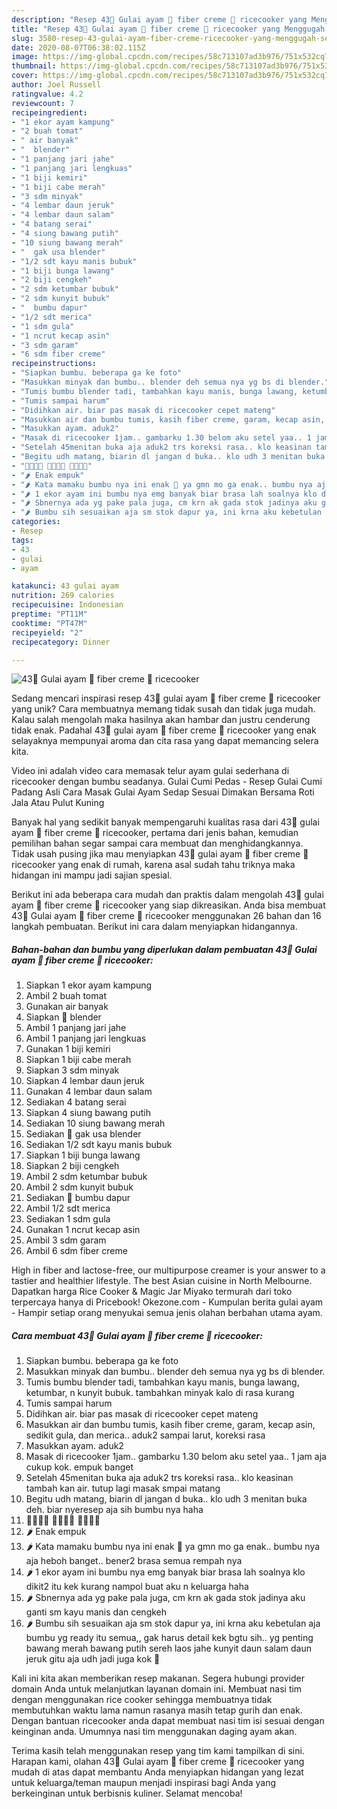 ```yaml
---
description: "Resep 43🍒 Gulai ayam 🍗 fiber creme 🤫 ricecooker yang Menggugah Selera"
title: "Resep 43🍒 Gulai ayam 🍗 fiber creme 🤫 ricecooker yang Menggugah Selera"
slug: 3580-resep-43-gulai-ayam-fiber-creme-ricecooker-yang-menggugah-selera
date: 2020-08-07T06:38:02.115Z
image: https://img-global.cpcdn.com/recipes/58c713107ad3b976/751x532cq70/43🍒-gulai-ayam-🍗-fiber-creme-🤫-ricecooker-foto-resep-utama.jpg
thumbnail: https://img-global.cpcdn.com/recipes/58c713107ad3b976/751x532cq70/43🍒-gulai-ayam-🍗-fiber-creme-🤫-ricecooker-foto-resep-utama.jpg
cover: https://img-global.cpcdn.com/recipes/58c713107ad3b976/751x532cq70/43🍒-gulai-ayam-🍗-fiber-creme-🤫-ricecooker-foto-resep-utama.jpg
author: Joel Russell
ratingvalue: 4.2
reviewcount: 7
recipeingredient:
- "1 ekor ayam kampung"
- "2 buah tomat"
- " air banyak"
- "  blender"
- "1 panjang jari jahe"
- "1 panjang jari lengkuas"
- "1 biji kemiri"
- "1 biji cabe merah"
- "3 sdm minyak"
- "4 lembar daun jeruk"
- "4 lembar daun salam"
- "4 batang serai"
- "4 siung bawang putih"
- "10 siung bawang merah"
- "  gak usa blender"
- "1/2 sdt kayu manis bubuk"
- "1 biji bunga lawang"
- "2 biji cengkeh"
- "2 sdm ketumbar bubuk"
- "2 sdm kunyit bubuk"
- "  bumbu dapur"
- "1/2 sdt merica"
- "1 sdm gula"
- "1 ncrut kecap asin"
- "3 sdm garam"
- "6 sdm fiber creme"
recipeinstructions:
- "Siapkan bumbu. beberapa ga ke foto"
- "Masukkan minyak dan bumbu.. blender deh semua nya yg bs di blender."
- "Tumis bumbu blender tadi, tambahkan kayu manis, bunga lawang, ketumbar, n kunyit bubuk. tambahkan minyak kalo di rasa kurang"
- "Tumis sampai harum"
- "Didihkan air. biar pas masak di ricecooker cepet mateng"
- "Masukkan air dan bumbu tumis, kasih fiber creme, garam, kecap asin, sedikit gula, dan merica.. aduk2 sampai larut, koreksi rasa"
- "Masukkan ayam. aduk2"
- "Masak di ricecooker 1jam.. gambarku 1.30 belom aku setel yaa.. 1 jam aja cukup kok. empuk banget"
- "Setelah 45menitan buka aja aduk2 trs koreksi rasa.. klo keasinan tambah kan air. tutup lagi masak smpai matang"
- "Begitu udh matang, biarin dl jangan d buka.. klo udh 3 menitan buka deh. biar nyeresep aja sih bumbu nya haha"
- "🍁🍁🍁🍁 🐣🐣🐣🐣 🍁🍁🍁🍁"
- "🌶 Enak empuk"
- "🌶 Kata mamaku bumbu nya ini enak 🤫 ya gmn mo ga enak.. bumbu nya aja heboh banget.. bener2 brasa semua rempah nya"
- "🌶 1 ekor ayam ini bumbu nya emg banyak biar brasa lah soalnya klo dikit2 itu kek kurang nampol buat aku n keluarga haha"
- "🌶 Sbnernya ada yg pake pala juga, cm krn ak gada stok jadinya aku ganti sm kayu manis dan cengkeh"
- "🌶 Bumbu sih sesuaikan aja sm stok dapur ya, ini krna aku kebetulan aja bumbu yg ready itu semua,, gak harus detail kek bgtu sih.. yg penting bawang merah bawang putih sereh laos jahe kunyit daun salam daun jeruk gitu aja udh jadi juga kok 🤣"
categories:
- Resep
tags:
- 43
- gulai
- ayam

katakunci: 43 gulai ayam 
nutrition: 269 calories
recipecuisine: Indonesian
preptime: "PT11M"
cooktime: "PT47M"
recipeyield: "2"
recipecategory: Dinner

---
```



![43🍒 Gulai ayam 🍗 fiber creme 🤫 ricecooker](https://img-global.cpcdn.com/recipes/58c713107ad3b976/751x532cq70/43🍒-gulai-ayam-🍗-fiber-creme-🤫-ricecooker-foto-resep-utama.jpg)

Sedang mencari inspirasi resep 43🍒 gulai ayam 🍗 fiber creme 🤫 ricecooker yang unik? Cara membuatnya memang tidak susah dan tidak juga mudah. Kalau salah mengolah maka hasilnya akan hambar dan justru cenderung tidak enak. Padahal 43🍒 gulai ayam 🍗 fiber creme 🤫 ricecooker yang enak selayaknya mempunyai aroma dan cita rasa yang dapat memancing selera kita.

Video ini adalah video cara memasak telur ayam gulai sederhana di ricecooker dengan bumbu seadanya. Gulai Cumi Pedas - Resep Gulai Cumi Padang Asli Cara Masak Gulai Ayam Sedap Sesuai Dimakan Bersama Roti Jala Atau Pulut Kuning

Banyak hal yang sedikit banyak mempengaruhi kualitas rasa dari 43🍒 gulai ayam 🍗 fiber creme 🤫 ricecooker, pertama dari jenis bahan, kemudian pemilihan bahan segar sampai cara membuat dan menghidangkannya. Tidak usah pusing jika mau menyiapkan 43🍒 gulai ayam 🍗 fiber creme 🤫 ricecooker yang enak di rumah, karena asal sudah tahu triknya maka hidangan ini mampu jadi sajian spesial.


Berikut ini ada beberapa cara mudah dan praktis dalam mengolah 43🍒 gulai ayam 🍗 fiber creme 🤫 ricecooker yang siap dikreasikan. Anda bisa membuat 43🍒 Gulai ayam 🍗 fiber creme 🤫 ricecooker menggunakan 26 bahan dan 16 langkah pembuatan. Berikut ini cara dalam menyiapkan hidangannya.

<!--inarticleads1-->

##### Bahan-bahan dan bumbu yang diperlukan dalam pembuatan 43🍒 Gulai ayam 🍗 fiber creme 🤫 ricecooker:

1. Siapkan 1 ekor ayam kampung
1. Ambil 2 buah tomat
1. Gunakan  air banyak
1. Siapkan  🔻 blender
1. Ambil 1 panjang jari jahe
1. Ambil 1 panjang jari lengkuas
1. Gunakan 1 biji kemiri
1. Siapkan 1 biji cabe merah
1. Siapkan 3 sdm minyak
1. Siapkan 4 lembar daun jeruk
1. Gunakan 4 lembar daun salam
1. Sediakan 4 batang serai
1. Siapkan 4 siung bawang putih
1. Sediakan 10 siung bawang merah
1. Sediakan  🔻 gak usa blender
1. Sediakan 1/2 sdt kayu manis bubuk
1. Siapkan 1 biji bunga lawang
1. Siapkan 2 biji cengkeh
1. Ambil 2 sdm ketumbar bubuk
1. Ambil 2 sdm kunyit bubuk
1. Sediakan  🔻 bumbu dapur
1. Ambil 1/2 sdt merica
1. Sediakan 1 sdm gula
1. Gunakan 1 ncrut kecap asin
1. Ambil 3 sdm garam
1. Ambil 6 sdm fiber creme


High in fiber and lactose-free, our multipurpose creamer is your answer to a tastier and healthier lifestyle. The best Asian cuisine in North Melbourne. Dapatkan harga Rice Cooker &amp; Magic Jar Miyako termurah dari toko terpercaya hanya di Pricebook! Okezone.com - Kumpulan berita gulai ayam - Hampir setiap orang menyukai semua jenis olahan berbahan utama ayam. 

<!--inarticleads2-->

##### Cara membuat 43🍒 Gulai ayam 🍗 fiber creme 🤫 ricecooker:

1. Siapkan bumbu. beberapa ga ke foto
1. Masukkan minyak dan bumbu.. blender deh semua nya yg bs di blender.
1. Tumis bumbu blender tadi, tambahkan kayu manis, bunga lawang, ketumbar, n kunyit bubuk. tambahkan minyak kalo di rasa kurang
1. Tumis sampai harum
1. Didihkan air. biar pas masak di ricecooker cepet mateng
1. Masukkan air dan bumbu tumis, kasih fiber creme, garam, kecap asin, sedikit gula, dan merica.. aduk2 sampai larut, koreksi rasa
1. Masukkan ayam. aduk2
1. Masak di ricecooker 1jam.. gambarku 1.30 belom aku setel yaa.. 1 jam aja cukup kok. empuk banget
1. Setelah 45menitan buka aja aduk2 trs koreksi rasa.. klo keasinan tambah kan air. tutup lagi masak smpai matang
1. Begitu udh matang, biarin dl jangan d buka.. klo udh 3 menitan buka deh. biar nyeresep aja sih bumbu nya haha
1. 🍁🍁🍁🍁 🐣🐣🐣🐣 🍁🍁🍁🍁
1. 🌶 Enak empuk
1. 🌶 Kata mamaku bumbu nya ini enak 🤫 ya gmn mo ga enak.. bumbu nya aja heboh banget.. bener2 brasa semua rempah nya
1. 🌶 1 ekor ayam ini bumbu nya emg banyak biar brasa lah soalnya klo dikit2 itu kek kurang nampol buat aku n keluarga haha
1. 🌶 Sbnernya ada yg pake pala juga, cm krn ak gada stok jadinya aku ganti sm kayu manis dan cengkeh
1. 🌶 Bumbu sih sesuaikan aja sm stok dapur ya, ini krna aku kebetulan aja bumbu yg ready itu semua,, gak harus detail kek bgtu sih.. yg penting bawang merah bawang putih sereh laos jahe kunyit daun salam daun jeruk gitu aja udh jadi juga kok 🤣


Kali ini kita akan memberikan resep makanan. Segera hubungi provider domain Anda untuk melanjutkan layanan domain ini. Membuat nasi tim dengan menggunakan rice cooker sehingga membuatnya tidak membutuhkan waktu lama namun rasanya masih tetap gurih dan enak. Dengan bantuan ricecooker anda dapat membuat nasi tim isi sesuai dengan keinginan anda. Umumnya nasi tim menggunakan daging ayam akan. 

Terima kasih telah menggunakan resep yang tim kami tampilkan di sini. Harapan kami, olahan 43🍒 Gulai ayam 🍗 fiber creme 🤫 ricecooker yang mudah di atas dapat membantu Anda menyiapkan hidangan yang lezat untuk keluarga/teman maupun menjadi inspirasi bagi Anda yang berkeinginan untuk berbisnis kuliner. Selamat mencoba!

